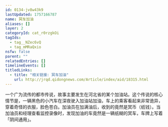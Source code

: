 ```yaml
---
id: 0134-jv8w43k9
lastUpdated: 1757166787
name: 冥车加油
aliases: []
layer: 2
categoryId: cat_r0rzgkOi
tagIds:
  - tag__NZec6vQ
  - tag_mMRaQxio
nsfw: false
parent: ""
relatedEntries: []
timelineEvents: []
titledLinks:
  - title: "相关链接: 冥车加油"
    url: http://jrqd.qidongnews.com/Article/index/aid/18315.html
---
```


一个广为流传的都市传说，故事主要发生在河北省的某个加油站。这个传说的核心情节是，一辆黑色的小汽车在深夜驶入加油站加油，车上的乘客看起来非常诡异，穿着奇怪的衣服，脸色苍白。加油员在加满油后，收到的竟然是冥币（纸钱）。当加油员和经理查看监控录像时，发现加油的车竟然是一辆纸糊的冥车，车牌上写着「阴间通用」。